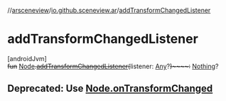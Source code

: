 //[arsceneview](../../index.md)/[io.github.sceneview.ar](index.md)/[addTransformChangedListener](add-transform-changed-listener.md)

# addTransformChangedListener

[androidJvm]\
~~fun~~ [Node](../../../sceneview/sceneview/io.github.sceneview.node/-node/index.md)~~.~~[~~addTransformChangedListener~~](add-transform-changed-listener.md)~~(~~listener: [Any](https://kotlinlang.org/api/latest/jvm/stdlib/kotlin/-any/index.html)?~~)~~~~:~~ [Nothing](https://kotlinlang.org/api/latest/jvm/stdlib/kotlin/-nothing/index.html)?

##  Deprecated: Use [Node.onTransformChanged](../io.github.sceneview.ar.node.infos/-tap-ar-plane-info-node/index.md#-24299850%2FProperties%2F-58641720)

